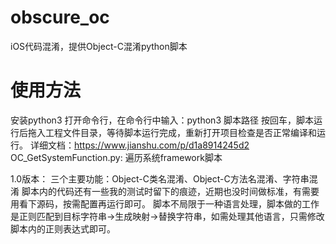 # obscure_oc
iOS代码混淆，提供Object-C混淆python脚本
# 使用方法
安装python3
打开命令行，在命令行中输入：python3 脚本路径
按回车，脚本运行后拖入工程文件目录，等待脚本运行完成，重新打开项目检查是否正常编译和运行。
详细文档：https://www.jianshu.com/p/d1a8914245d2
OC_GetSystemFunction.py: 遍历系统framework脚本

1.0版本：
三个主要功能：Object-C类名混淆、Object-C方法名混淆、字符串混淆
脚本内的代码还有一些我的测试时留下的痕迹，近期也没时间做标准，有需要用看下源码，按需配置再运行即可。
脚本不局限于一种语言处理，脚本做的工作是正则匹配到目标字符串->生成映射->替换字符串，如需处理其他语言，只需修改脚本内的正则表达式即可。
